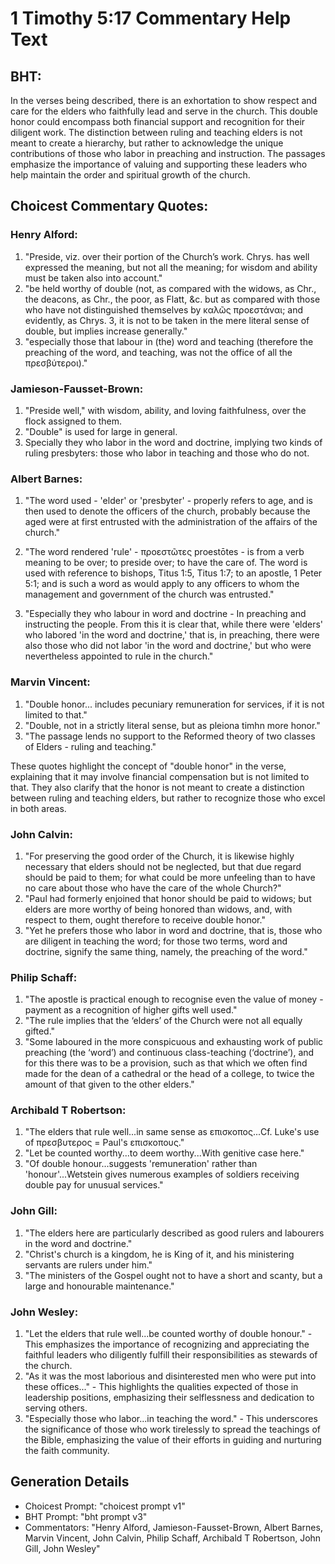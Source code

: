 # 1 Timothy 5:17 Commentary Help Text

## BHT:
In the verses being described, there is an exhortation to show respect and care for the elders who faithfully lead and serve in the church. This double honor could encompass both financial support and recognition for their diligent work. The distinction between ruling and teaching elders is not meant to create a hierarchy, but rather to acknowledge the unique contributions of those who labor in preaching and instruction. The passages emphasize the importance of valuing and supporting these leaders who help maintain the order and spiritual growth of the church.

## Choicest Commentary Quotes:
### Henry Alford:
1. "Preside, viz. over their portion of the Church’s work. Chrys. has well expressed the meaning, but not all the meaning; for wisdom and ability must be taken also into account."
2. "be held worthy of double (not, as compared with the widows, as Chr., the deacons, as Chr., the poor, as Flatt, &c. but as compared with those who have not distinguished themselves by καλῶς προεστάναι; and evidently, as Chrys. 3, it is not to be taken in the mere literal sense of double, but implies increase generally."
3. "especially those that labour in (the) word and teaching (therefore the preaching of the word, and teaching, was not the office of all the πρεσβύτεροι)."

### Jamieson-Fausset-Brown:
1. "Preside well," with wisdom, ability, and loving faithfulness, over the flock assigned to them.
2. "Double" is used for large in general.
3. Specially they who labor in the word and doctrine, implying two kinds of ruling presbyters: those who labor in teaching and those who do not.

### Albert Barnes:
1. "The word used - 'elder' or 'presbyter' - properly refers to age, and is then used to denote the officers of the church, probably because the aged were at first entrusted with the administration of the affairs of the church."

2. "The word rendered 'rule' - προεστῶτες proestōtes - is from a verb meaning to be over; to preside over; to have the care of. The word is used with reference to bishops, Titus 1:5, Titus 1:7; to an apostle, 1 Peter 5:1; and is such a word as would apply to any officers to whom the management and government of the church was entrusted."

3. "Especially they who labour in word and doctrine - In preaching and instructing the people. From this it is clear that, while there were 'elders' who labored 'in the word and doctrine,' that is, in preaching, there were also those who did not labor 'in the word and doctrine,' but who were nevertheless appointed to rule in the church."

### Marvin Vincent:
1. "Double honor... includes pecuniary remuneration for services, if it is not limited to that." 
2. "Double, not in a strictly literal sense, but as pleiona timhn more honor."
3. "The passage lends no support to the Reformed theory of two classes of Elders - ruling and teaching."

These quotes highlight the concept of "double honor" in the verse, explaining that it may involve financial compensation but is not limited to that. They also clarify that the honor is not meant to create a distinction between ruling and teaching elders, but rather to recognize those who excel in both areas.

### John Calvin:
1. "For preserving the good order of the Church, it is likewise highly necessary that elders should not be neglected, but that due regard should be paid to them; for what could be more unfeeling than to have no care about those who have the care of the whole Church?"
2. "Paul had formerly enjoined that honor should be paid to widows; but elders are more worthy of being honored than widows, and, with respect to them, ought therefore to receive double honor."
3. "Yet he prefers those who labor in word and doctrine, that is, those who are diligent in teaching the word; for those two terms, word and doctrine, signify the same thing, namely, the preaching of the word."

### Philip Schaff:
1. "The apostle is practical enough to recognise even the value of money - payment as a recognition of higher gifts well used."
2. "The rule implies that the ‘elders’ of the Church were not all equally gifted."
3. "Some laboured in the more conspicuous and exhausting work of public preaching (the ‘word’) and continuous class-teaching (‘doctrine’), and for this there was to be a provision, such as that which we often find made for the dean of a cathedral or the head of a college, to twice the amount of that given to the other elders."

### Archibald T Robertson:
1. "The elders that rule well...in same sense as επισκοπος...Cf. Luke's use of πρεσβυτερος = Paul's επισκοπους." 
2. "Let be counted worthy...to deem worthy...With genitive case here."
3. "Of double honour...suggests 'remuneration' rather than 'honour'...Wetstein gives numerous examples of soldiers receiving double pay for unusual services."

### John Gill:
1. "The elders here are particularly described as good rulers and labourers in the word and doctrine."
2. "Christ's church is a kingdom, he is King of it, and his ministering servants are rulers under him."
3. "The ministers of the Gospel ought not to have a short and scanty, but a large and honourable maintenance."

### John Wesley:
1. "Let the elders that rule well...be counted worthy of double honour." - This emphasizes the importance of recognizing and appreciating the faithful leaders who diligently fulfill their responsibilities as stewards of the church.
2. "As it was the most laborious and disinterested men who were put into these offices..." - This highlights the qualities expected of those in leadership positions, emphasizing their selflessness and dedication to serving others.
3. "Especially those who labor...in teaching the word." - This underscores the significance of those who work tirelessly to spread the teachings of the Bible, emphasizing the value of their efforts in guiding and nurturing the faith community.


## Generation Details
- Choicest Prompt: "choicest prompt v1"
- BHT Prompt: "bht prompt v3"
- Commentators: "Henry Alford, Jamieson-Fausset-Brown, Albert Barnes, Marvin Vincent, John Calvin, Philip Schaff, Archibald T Robertson, John Gill, John Wesley"
